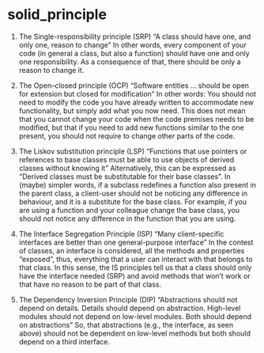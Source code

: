 # solid_principle
1) The Single-responsibility principle (SRP)
“A class should have one, and only one, reason to change”
In other words, every component of your code (in general a class, but also a function) should have one and only one responsibility. As a consequence of that, there should be only a reason to change it.


2) The Open–closed principle (OCP)
“Software entities … should be open for extension but closed for modification”
In other words: You should not need to modify the code you have already written to accommodate new functionality, but simply add what you now need.
This does not mean that you cannot change your code when the code premises needs to be modified, but that if you need to add new functions similar to the one present, you should not require to change other parts of the code.

3) The Liskov substitution principle (LSP)
“Functions that use pointers or references to base classes must be able to use objects of derived classes without knowing it”
Alternatively, this can be expressed as “Derived classes must be substitutable for their base classes”.
In (maybe) simpler words, if a subclass redefines a function also present in the parent class, a client-user should not be noticing any difference in behaviour, and it is a substitute for the base class.
For example, if you are using a function and your colleague change the base class, you should not notice any difference in the function that you are using.

4) The Interface Segregation Principle (ISP)
“Many client-specific interfaces are better than one general-purpose interface”
In the contest of classes, an interface is considered, all the methods and properties “exposed”, thus, everything that a user can interact with that belongs to that class.
In this sense, the IS principles tell us that a class should only have the interface needed (SRP) and avoid methods that won’t work or that have no reason to be part of that class.


5) The Dependency Inversion Principle (DIP)
“Abstractions should not depend on details. Details should depend on abstraction. High-level modules should not depend on low-level modules. Both should depend on abstractions”
So, that abstractions (e.g., the interface, as seen above) should not be dependent on low-level methods but both should depend on a third interface.
